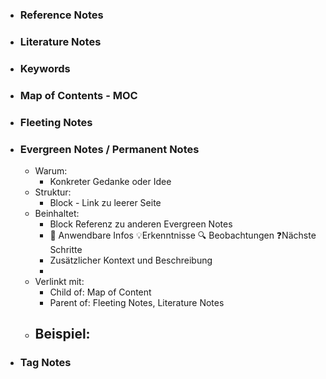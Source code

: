 - ### Reference Notes
- ### Literature Notes
- ### Keywords
- ### Map of Contents - MOC
- ### Fleeting Notes
- ### Evergreen Notes / Permanent Notes
	- Warum:
		- Konkreter Gedanke oder Idee
	- Struktur:
		- Block - Link zu leerer Seite
	- Beinhaltet:
		- Block Referenz zu anderen Evergreen Notes
		- 🔨 Anwendbare Infos 💡Erkenntnisse 🔍 Beobachtungen ❓Nächste Schritte
		- Zusätzlicher Kontext und Beschreibung
		-
	- Verlinkt mit:
		- Child of: Map of Content
		- Parent of: Fleeting Notes, Literature Notes
	- Beispiel:
		-
- ### Tag Notes